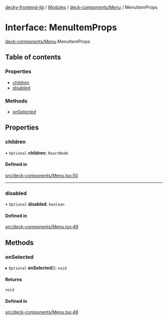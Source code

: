[decky-frontend-lib](../README.md) / [Modules](../modules.md) / [deck-components/Menu](../modules/deck_components_Menu.md) / MenuItemProps

# Interface: MenuItemProps

[deck-components/Menu](../modules/deck_components_Menu.md).MenuItemProps

## Table of contents

### Properties

- [children](deck_components_Menu.MenuItemProps.md#children)
- [disabled](deck_components_Menu.MenuItemProps.md#disabled)

### Methods

- [onSelected](deck_components_Menu.MenuItemProps.md#onselected)

## Properties

### children

• `Optional` **children**: `ReactNode`

#### Defined in

[src/deck-components/Menu.tsx:50](https://github.com/SteamDeckHomebrew/decky-frontend-lib/blob/c44c66f/src/deck-components/Menu.tsx#L50)

___

### disabled

• `Optional` **disabled**: `boolean`

#### Defined in

[src/deck-components/Menu.tsx:49](https://github.com/SteamDeckHomebrew/decky-frontend-lib/blob/c44c66f/src/deck-components/Menu.tsx#L49)

## Methods

### onSelected

▸ `Optional` **onSelected**(): `void`

#### Returns

`void`

#### Defined in

[src/deck-components/Menu.tsx:48](https://github.com/SteamDeckHomebrew/decky-frontend-lib/blob/c44c66f/src/deck-components/Menu.tsx#L48)
